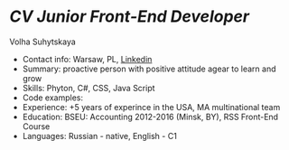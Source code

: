 # _CV Junior Front-End Developer_
Volha Suhytskaya
* Contact info: Warsaw, PL, [Linkedin](https://www.linkedin.com/in/volha-sushytskaya-047ab9174/)
* Summary: proactive person with positive attitude agear to learn and grow
* Skills: Phyton, C#, CSS, Java Script
* Code examples:
* Experience: +5 years of experince in the USA, MA multinational team
* Education: BSEU: Accounting 2012-2016 (Minsk, BY), RSS Front-End Course 
* Languages: Russian - native, English - C1
